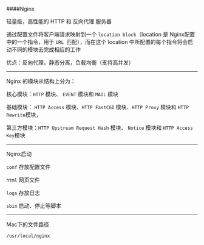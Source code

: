 ####Nginx

轻量级，高性能的 HTTP 和 反向代理 服务器

通过配置文件将客户端请求映射到一个 `location block`（location 是 Nginx配置中的一个指令，用于 `URL `匹配），而在这个 location 中所配置的每个指令将会启动不同的模块去完成相应的工作

优点：反向代理，静态分离，负载均衡（支持高并发）

---

Nginx 的模块从结构上分为：

核心模块：`HTTP` 模块、 `EVENT` 模块和 `MAIL` 模块

基础模块： `HTTP Access` 模块、`HTTP FastCGI` 模块、`HTTP Proxy` 模块和 `HTTP Rewrite`模块，

第三方模块：`HTTP Upstream Request Hash` 模块、 `Notice` 模块和 `HTTP Access Key`模块

---

Nginx启动

`conf` 存放配置文件

`html` 网页文件

`logs` 存放日志

`sbin` 启动、停止等脚本

---

Mac下的文件路径

`/usr/local/nginx `